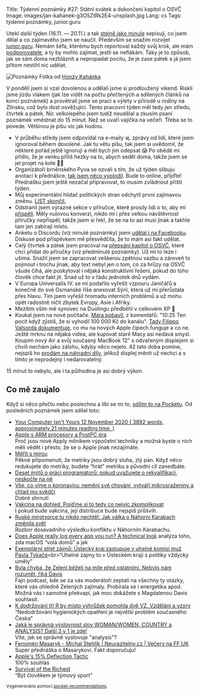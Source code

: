 Title: Týdenní poznámky #27: Státní svátek a dokončení kapitol o OSVČ
Image: images/jan-kahanek-g3O5ZtRk2E4-unsplash.jpg
Lang: cs
Tags: týdenní poznámky, junior.guru


Utekl další týden (16.11. — 20.11.) a tak [stejně jako minule]({filename}2020-11-13_tydenni-poznamky-26-clanek-na-hn-a-czechinvest.md) sepisuji, co jsem dělal a co zajímavého jsem se naučil. Především se snažím rozvíjet [junior.guru](https://junior.guru/). Nemám šéfa, kterému bych reportoval každý svůj krok, ale mám [podporovatele](https://junior.guru/donate/), a ty by mohlo zajímat, jestli se neflákám. Taky je to způsob, jak se sám doma nezbláznit a nepropadat pocitu, že je zase pátek a já jsem přitom nestihl nic udělat.

![Poznámky]({static}/images/jan-kahanek-g3O5ZtRk2E4-unsplash.jpg)
Fotka od [Honzy Kahánka](https://unsplash.com/@honza_kahanek)

V pondělí jsem si vzal dovolenou a udělali jsme si prodloužený víkend. Riskli jsme jízdu vlakem (jak lze vidět na počtu přečtených a sdílených článků na konci poznámek) a provětrali jsme se prací a výlety v přírodě u rodiny na Zlínsku, což bylo dost osvěžující. Tento pracovní týden měl tedy jen středu, čtvrtek a pátek. Nic velkolepého jsem tudíž neudělal a zkusím psaní poznámek vměstnat do 15 minut. Než se uvaří vajíčka na večeři. Třeba se to povede. Většinou je píšu víc jak hodinu.

- V průběhu středy jsem odpovídal na e-maily aj. zprávy od lidí, které jsem ignoroval během dovolené. Jak tu větu píšu, tak jsem si uvědomil, že některé pořád ještě ignoruji a měl bych jim odepsat 😱 Po obědě mi přišlo, že je venku příliš hezky na to, abych seděl doma, takže jsem se jel projet na kole 🤷‍♂️
- Organizátoři brněnského Pyva se ozvali s tím, že už týden slibuju anotaci k přednášce, [tak jsem něco vyplodil](https://pyvo.cz/brno-pyvo/2020-11/). Bude to online, přijďte! Přednášku jsem ještě nezačal připravovat, to musím zvládnout příští týden.
- Můj experimentální hlídač politických stran odchytil první zajímavou změnu. [LIST skončil.](https://twitter.com/honzajavorek/status/1329347842587156480)
- Odstranil jsem výrazné sekce v příručce, které prosily lidi o to, aby mi [přispěli](https://junior.guru/donate/). Měly nulovou konverzi, nikdo mi i přes velkou návštěvnost příručky nepřispěl, takže jsem si řekl, že se na to asi musí jinak a takhle tam jen zabírají místo.
- Anketu o Discordu (viz minulé poznámky) jsem [udělal i na Facebooku](https://www.facebook.com/groups/junior.guru/permalink/494820874774858/). Diskuse pod příspěvkem mě přesvědčila, že to mám asi fakt udělat.
- Celý čtvrtek a pátek jsem pracoval na [přepsání kapitol o OSVČ](https://github.com/honzajavorek/junior.guru/pull/414), které chci přidat do příručky (viz předminulé poznámky). Už mi to leze i ušima. Snažil jsem se zapracovat veškerou zpětnou vazbu a zároveň to pojmout i trochu jinak, aby text nebyl jen o tom, co za hrůzy na OSVČ všude číhá, ale poskytoval i nějaká konstruktivní řešení, pokud do toho člověk chce fakt jít. Snad už to v řádu jednotek dnů vydám.
- V Europa Universalis IV. se mi podařilo vyřešit vzpouru Janičářů a konečně do své Osmanské říše anexovat Sýrii, která už mi přerůstala přes hlavu. Tím jsem vyřešil hromadu interních problémů a už mohu opět radostně ničit zbytek Evropy, Asie i Afriky.
- Mezitím vším mě synovec na Duolingu předběhl v celkovém XP 🤨
- Koukal jsem na nové počítače. [Mára pobavil](https://www.youtube.com/watch?v=heGYlDrrRMM), z komentářů: "10:25 Ten pocit když zjistíš, že si vyhodil 100 000 Kč do kanálu". [Tady Filippo Valsorda dokumentuje](https://twitter.com/FiloSottile/status/1329093320207859717), co mu na nových Apple čipech funguje a co ne. Ještě mrknu na nějaká videa, ale kupovat staré Macy asi nedává smysl. Koupím nový Air a svůj současný MacBook 12" s odvařeným displejem si chvíli nechám jako zálohu, kdyby něco nejelo. Až tato doba pomine, nejspíš ho [prodám na náhradní díly](https://www.nbservis.cz/vykup/), jelikož displej měnit už nechci a s tímto je neprodejný i nedarovatelný.

15 minut to nebylo, ale i ta půlhodina je asi dobrý výkon.


## Co mě zaujalo

Když si něco přečtu nebo poslechnu a líbí se mi to, [sdílím to na Pocketu](https://getpocket.com/@honzajavorek). Od posledních poznámek jsem sdílel toto:

- [Your Computer Isn't Yours 12 November 2020 ( 3892 words, approximately 21 minutes reading time. )](https://sneak.berlin/20201112/your-computer-isnt-yours/)
- [Apple s ARM procesory a PostPC éra](https://www.marigold.cz/item/apple-s-arm-procesory-a-postpc-era)<br>Proč jsou nové Apply milníkem výpočetní techniky a možná byste o nich měli vědět i přesto, že se o Apple jinak nezajímáte.
- [Měřit s mírou](https://houdekpetr.blogspot.com/2020/11/merit-s-mirou.html)<br>Pěkné připomenutí, že metriky jsou dobrý sluha, zlý pán. Když něco redukujete do metriky, budete “hrát” metriku a původní cíl zanedbáte.
- [Deset mýtů o práci programátorů: pokud uvažujete o rekvalifikaci, neskočte na ně](https://nazory.ihned.cz/c7-66842510-ofofc-cf514314230baa8)
- [Vše, co víme o koronaviru: nemění své chování, vytváří mikrosraženiny a chlad mu svědčí](https://www.irozhlas.cz/zpravy-domov/vse-o-koronaviru-covid-19-prehled-cesko-svet-studie-priznaky-leky-vakcina_2010180600_dok)<br>Dobré shrnutí
- [Vakcína na dohled. Pojďme si to tedy co nejvíc zkomplikovat](https://finmag.penize.cz/kaleidoskop/421424-vakcina-na-dohled-pojdme-si-to-tedy-co-nejvic-zkomplikovat)<br>I pokud bude vakcína, její distribuce bude nejspíš průšvih.
- [Ruské mírotvorce tu nikdo nechtěl: Jak válka o Náhorní Karabach změnila svět](https://t.co/tFfSUeSLec?ssr=true)<br>Rozbor dosavadního výsledku konfliktu v Náhorním Karabachu.
- [Does Apple really log every app you run? A technical look](https://blog.jacopo.io/en/post/apple-ocsp/) analýza toho, zda macOS “volá domů” a jak
- [Exemplární střet zájmů: Ústecký kraj zastupuje v uhelné komisi muž Pavla Tykače](http://go.sparkpostmail.com/f/a/BS_V8m7K4vywHEnL7Rh8XA~~/AAA-fAA~/RgRhlLaMP0TraHR0cHM6Ly9kZW5pa3JlZmVyZW5kdW0uY3ovY2xhbmVrLzMxOTQ0LWV4ZW1wbGFybmktc3RyZXQtemFqbXUtdXN0ZWNreS1rcmFqLXphc3R1cHVqZS12LXVoZWxuZS1rb21pc2ktbXV6LXBhdmxhLXR5a2FjZT91dG1fc291cmNlPWVjb21haWwmdXRtX2NhbXBhaWduPTIwMjBfMTFfMTNfcm96ZXNpbGthX3JlcG9ydGVya3lfaV8xNjEwMjAyMCZ1dG1fbWVkaXVtPWVtYWlsJnV0bV90ZXJtPTUxMTImZWNtaWQ9NDYxMFcDc3BjQgoAJ7Exsl-4NdgCUhRtYWlsQGhvbnphamF2b3Jlay5jelgEAABpUQ~~)<br>“Uhelné zájmy to v Ústeckém kraji s politiky vždycky uměly”
- [Byla chyba, že Zelení běželi na míle před ostatními. Nebylo nám rozumět, říká Davis](https://www.info.cz/podcasty/insider-podcast/byla-chyba-ze-zeleni-bezeli-na-mile-pred-ostatnimi-nebylo-nam-rozumet-rika-davis)<br>Fajn podcast, kde se za vás moderátoři zeptali na všechny ty otázky, které vás ohledně Zelených zajímaly. Probírala se i energetika apod. Možná vás i samotné překvapí, jak moc dokážete s Magdalenou Davis souhlasit.
- [K dodržování tří R by místo výhrůžek pomohla dvě VZ. Vzdělání a vzory](https://t.co/Do5OH0n6Vg?ssr=true)<br>“Nedodržování hygienických opatření je největší problém současného Česka”
- [Jaká je správná výslovnost slov WOMAN/WOMEN, COUNTRY a ANALYSIS? Další 3 v 1 je zde!](https://www.youtube.com/watch?v=0PKtVzb2M4g)<br>Víte, jak se správně vyslovuje "analysis"?
- [Fenomén Masaryk - Michal Stehlík | Neurazitelny.cz | Večery na FF UK](https://www.youtube.com/watch?v=Xt0vLLTpJK8)<br>Super přednáška o Masarykovi. Fakt doporučuju!
- [Apple's 15% Deflection Tactic](https://www.johnluxford.com/blog/apples-15-percent-deflection-tactic/)<br>100% souhlas
- [Survival of the Richest](https://onezero.medium.com/survival-of-the-richest-9ef6cddd0cc1)<br>“Být člověkem je týmový sport”

<small>Vygenerováno pomocí <a href="https://pypi.org/project/pocket-recommendations/">pocket-recommendations</a>.</small>
